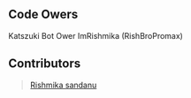 ## Code Owers

Katszuki Bot Ower ImRishmika (RishBroPromax)

## Contributors

> [Rishmika sandanu](https://github.com/RishbroProMax)


